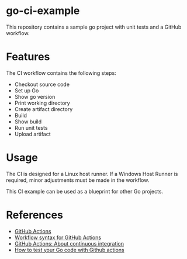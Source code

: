 # go-ci-example

This repository contains a sample go project with unit tests and a GitHub workflow.

# Features
The CI workflow contains the following steps:
* Checkout source code
* Set up Go
* Show go version
* Print working directory
* Create artifact directory
* Build
* Show build
* Run unit tests
* Upload artifact

# Usage
The CI is designed for a Linux host runner. If a Windows Host Runner is required, minor adjustments must be made in the workflow. 

This CI example can be used as a blueprint for other Go projects.

# References
* [GitHub Actions](https://docs.github.com/en/actions)
* [Workflow syntax for GitHub Actions](https://docs.github.com/en/actions/using-workflows/workflow-syntax-for-github-actions)
* [GitHub Actions: About continuous integration](https://docs.github.com/en/actions/automating-builds-and-tests/about-continuous-integration)
* [How to test your Go code with Github actions](https://gfgfddgleb.medium.com/how-to-test-your-go-code-with-github-actions-f15881d46089)